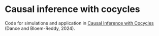 # Causal inference with cocycles
Code for simulations and application in [Causal Inference with Cocycles](https://arxiv.org/abs/2405.13844) (Dance and Bloem-Reddy, 2024).


